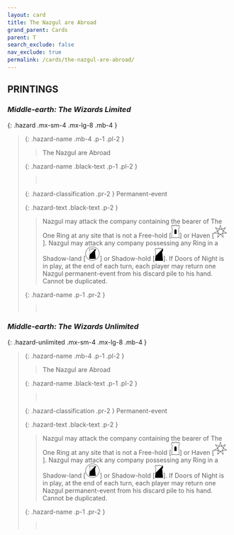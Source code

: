 ```yaml
---
layout: card
title: The Nazgul are Abroad
grand_parent: Cards
parent: T
search_exclude: false
nav_exclude: true
permalink: /cards/the-nazgul-are-abroad/
---
```


## PRINTINGS


### _Middle-earth: The Wizards Limited_

{: .hazard .mx-sm-4 .mx-lg-8 .mb-4 }
> {: .hazard-name .mb-4 .p-1 .pl-2 }
> > <div class="hazard-mp"></div>
> > <div class="card-name">The Nazgul are Abroad</div>
>
> {: .hazard-name .black-text .p-1 .pl-2 }
> > &nbsp;
>
> {: .hazard-classification .pr-2 }
> Permanent-event
>
> {: .hazard-text .black-text .p-2 }
> > Nazgul may attack the company containing the bearer of The One Ring at any site that is not a Free-hold \[![](/assets/images/free-hold.svg)] or Haven \[![](/assets/images/free-haven.svg)]. Nazgul may attack any company possessing any Ring in a Shadow-land \[![](/assets/images/shadow-land.svg)] or Shadow-hold \[![](/assets/images/shadow-hold.svg)]. If Doors of Night is in play, at the end of each turn, each player may return one Nazgul permanent-event from his discard pile to his hand. Cannot be duplicated. 
>
> {: .hazard-name .p-1 .pr-2 }
> > <div class="card-shield"></div>
> > <div class="card-corruption">&nbsp;</div>

### _Middle-earth: The Wizards Unlimited_

{: .hazard-unlimited .mx-sm-4 .mx-lg-8 .mb-4 }
> {: .hazard-name .mb-4 .p-1 .pl-2 }
> > <div class="hazard-mp"></div>
> > <div class="card-name">The Nazgul are Abroad</div>
>
> {: .hazard-name .black-text .p-1 .pl-2 }
> > &nbsp;
>
> {: .hazard-classification .pr-2 }
> Permanent-event
>
> {: .hazard-text .black-text .p-2 }
> > Nazgul may attack the company containing the bearer of The One Ring at any site that is not a Free-hold \[![](/assets/images/free-hold.svg)] or Haven \[![](/assets/images/free-haven.svg)]. Nazgul may attack any company possessing any Ring in a Shadow-land \[![](/assets/images/shadow-land.svg)] or Shadow-hold \[![](/assets/images/shadow-hold.svg)]. If Doors of Night is in play, at the end of each turn, each player may return one Nazgul permanent-event from his discard pile to his hand. Cannot be duplicated. 
>
> {: .hazard-name .p-1 .pr-2 }
> > <div class="card-shield"></div>
> > <div class="card-corruption-white">&nbsp;</div>
